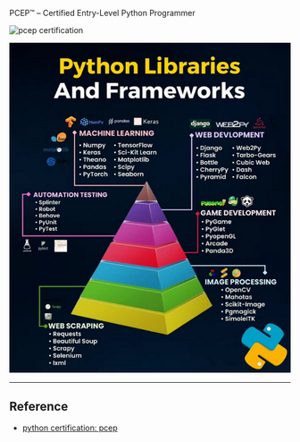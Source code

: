 PCEP™ – Certified Entry-Level Python Programmer

![pcep certification](https://pythoninstitute.org/assets/6267dd9b3f473147586922.png)

![python roadmap](../../assets/python/GN_BDUObYAApV1r.png)

---

## Reference

- [python certification: pcep](https://pythoninstitute.org)
